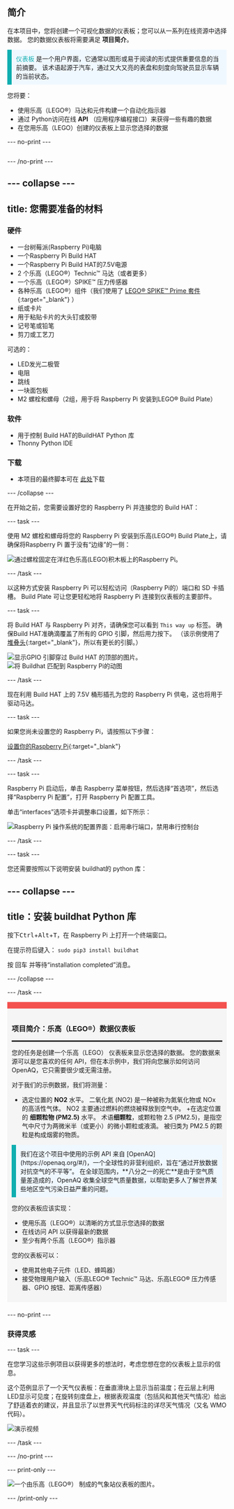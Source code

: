 ## 简介

在本项目中，您将创建一个可视化数据的仪表板；您可以从一系列在线资源中选择数据。 您的数据仪表板将需要满足 **项目简介**。

<p style="border-left: solid; border-width:10px; border-color: #0faeb0; background-color: aliceblue; padding: 10px;">
<span style="color: #0faeb0">仪表板</span> 是一个用户界面，它通常以图形或易于阅读的形式提供重要信息的当前摘要。 该术语起源于汽车，通过又大又亮的表盘和刻度向驾驶员显示车辆的当前状态。</p>

您将要：
+ 使用乐高（LEGO®）马达和元件构建一个自动化指示器
+ 通过 Python访问在线 **API** （应用程序编程接口）来获得一些有趣的数据
+ 在您用乐高（LEGO）创建的仪表板上显示您选择的数据

--- no-print ---

<div style="display: flex; flex-wrap: wrap">
<div style="flex-basis: 200px; flex-grow: 1">

--- /no-print ---


--- collapse ---
---
title: 您需要准备的材料
---
### 硬件

+ 一台树莓派(Raspberry Pi)电脑
+ 一个Raspberry Pi Build HAT
+ 一个Raspberry Pi Build HAT的7.5V电源
+ 2 个乐高（LEGO®）Technic™ 马达（或者更多）
+ 一个乐高（LEGO®）SPIKE™ 压力传感器
+ 各种乐高（LEGO®）组件（我们使用了 [LEGO® SPIKE™ Prime 套件](https://education.lego.com/en-gb/product/spike-prime){:target="_blank"} ）
+ 纸或卡片
+ 用于粘贴卡片的大头钉或胶带
+ 记号笔或铅笔
+ 剪刀或工艺刀

可选的：
+ LED发光二极管
+ 电阻
+ 跳线
+ 一块面包板
+ M2 螺栓和螺母（2组，用于将 Raspberry Pi 安装到LEGO® Build Plate）

### 软件

+ 用于控制 Build HAT的BuildHAT Python 库
+ Thonny Python IDE

### 下载

+ 本项目的最终脚本可在 [此处]((https://rpf.io/p/en/lego-data-dash-go){:target="_blank"})下载

--- /collapse ---

在开始之前，您需要设置好您的 Raspberry Pi 并连接您的 Build HAT：

--- task ---

使用 M2 螺栓和螺母将您的 Raspberry Pi 安装到乐高(LEGO®) Build Plate上，请确保将Raspberry Pi 置于没有“边缘”的一侧：

 ![通过螺栓固定在洋红色乐高(LEGO)积木板上的Raspberry Pi。](images/build_11.jpg)

--- /task ---

以这种方式安装 Raspberry Pi 可以轻松访问（Raspberry Pi的）端口和 SD 卡插槽。 Build Plate 可让您更轻松地将 Raspberry Pi 连接到仪表板的主要部件。

--- task ---

将 Build HAT 与 Raspberry Pi 对齐，请确保您可以看到 `This way up` 标签。 确保Build HAT准确滴覆盖了所有的 GPIO 引脚，然后用力按下。 （该示例使用了 [堆叠头](https://www.adafruit.com/product/2223){:target="_blank"}，所以有更长的引脚。）

![显示GPIO 引脚穿过 Build HAT 的顶部的图片。](images/build_15.jpg) ![将 Buildhat 匹配到 Raspberry Pi的动图](images/haton.gif)

--- /task ---

现在利用 Build HAT 上的 7.5V 桶形插孔为您的 Raspberry Pi 供电，这也将用于驱动马达。

--- task ---

如果您尚未设置您的 Raspberry Pi，请按照以下步骤：

[设置你的Raspberry Pi](https://projects.raspberrypi.org/en/projects/raspberry-pi-setting-up){:target="_blank"}

--- /task ---

--- task ---

Raspberry Pi 启动后，单击 Raspberry 菜单按钮，然后选择“首选项”，然后选择“Raspberry Pi 配置”，打开 Raspberry Pi 配置工具。

单击“interfaces”选项卡并调整串口设置，如下所示：

![Raspberry Pi 操作系统的配置界面：启用串行端口，禁用串行控制台](images/configshot.jpg)

--- /task ---

--- task ---

您还需要按照以下说明安装 buildhat的 python 库：

--- collapse ---
---
title：安装 buildhat Python 库
---

按下<kbd>Ctrl</kbd>+<kbd>Alt</kbd>+<kbd>T</kbd>，在 Raspberry Pi 上打开一个终端窗口。

在提示符后键入： `sudo pip3 install buildhat`

按 <kbd>回车</kbd> 并等待“installation completed”消息。

--- /collapse ---

--- /task ---


<div style="border-top: 15px solid #f3524f; background-color: whitesmoke; margin-bottom: 20px; padding: 10px;">

### 项目简介：乐高（LEGO®）数据仪表板
<hr style="border-top: 2px solid black;">

您的任务是创建一个乐高（LEGO） 仪表板来显示您选择的数据。 您的数据来源可以是您喜欢的任何 API，但在本示例中，我们将向您展示如何访问 OpenAQ，它只需要很少或无需注册。 

对于我们的示例数据，我们将测量：
+ 选定位置的 **NO2** 水平。 二氧化氮 (NO2) 是一种被称为氮氧化物或 NOx 的高活性气体。 NO2 主要通过燃料的燃烧被释放到空气中。
+在选定位置的 **细颗粒物 (PM2.5)** 水平。 术语**细颗粒**，或颗粒物 2.5 (PM2.5)，是指空气中尺寸为两微米半（或更小）的微小颗粒或液滴。 被归类为 PM2.5 的颗粒是构成烟雾的物质。


<p style="border-left: solid; border-width:10px; border-color: #0faeb0; background-color: aliceblue; padding: 10px;">我们在这个项目中使用的示例 API 来自 [OpenAQ](https://openaq.org/#/)，一个全球性的非营利组织，旨在“通过开放数据对抗空气的不平等”。 在全球范围内，**八分之一的死亡**是由于空气质量差造成的，OpenAQ 收集全球空气质量数据，以帮助更多人了解世界某些地区空气污染日益严重的问题。 </p>


您的仪表板应该实现：
+ 使用乐高（LEGO®）以清晰的方式显示您选择的数据
+ 在线访问 API 以获得最新的数据
+ 至少有两个乐高（LEGO®）指示器

您的仪表板可以：
+ 使用其他电子元件（LED、蜂鸣器）
+ 接受物理用户输入（乐高LEGO® Technic™ 马达、乐高LEGO® 压力传感器、GPIO 按钮、距离传感器）
  
</div>

--- no-print ---

### 获得灵感

--- task ---

在您学习这些示例项目以获得更多的想法时，考虑您想在您的仪表板上显示的信息。

这个范例显示了一个天气仪表板：在垂直滑块上显示当前温度；在云层上利用 LED显示可见度；在旋转刻度盘上，根据表观温度（包括风和其他天气情况）给出了舒适着衣的建议，并且显示了以世界天气代码标注的详尽天气情况（又名 WMO 代码）。

![演示视频](images/weather-dash.gif)

--- /task ---

--- /no-print ---

--- print-only ---

![一个由乐高（LEGO®） 制成的气象站仪表板的图片。](images/example-dash.jpg)

--- /print-only ---


